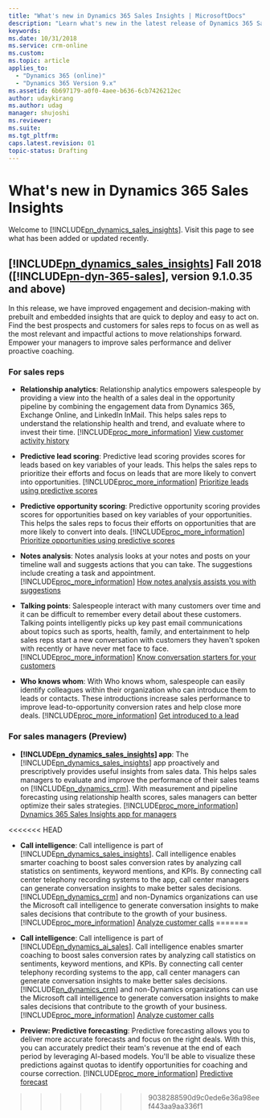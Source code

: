 ```yaml
---
title: "What's new in Dynamics 365 Sales Insights | MicrosoftDocs"
description: "Learn what's new in the latest release of Dynamics 365 Sales Insights."
keywords: 
ms.date: 10/31/2018
ms.service: crm-online
ms.custom: 
ms.topic: article
applies_to:
  - "Dynamics 365 (online)"
  - "Dynamics 365 Version 9.x"
ms.assetid: 6b697179-a0f0-4aee-b636-6cb7426212ec
author: udaykirang
ms.author: udag
manager: shujoshi
ms.reviewer: 
ms.suite: 
ms.tgt_pltfrm: 
caps.latest.revision: 01
topic-status: Drafting
---
```


# What's new in Dynamics 365 Sales Insights

Welcome to [!INCLUDE[pn_dynamics_sales_insights](../includes/pn-dynamics-sales-insights.md)]. Visit this page to see what has been added or updated recently.

## [!INCLUDE[pn_dynamics_sales_insights](../includes/pn-dynamics-sales-insights.md)] Fall 2018 ([!INCLUDE[pn-dyn-365-sales](../includes/pn-dyn-365-sales.md)], version 9.1.0.35 and above)

In this release, we have improved engagement and decision-making with prebuilt and embedded insights that are quick to deploy and easy to act on. Find the best prospects and customers for sales reps to focus on as well as the most relevant and impactful actions to move relationships forward. Empower your managers to improve sales performance and deliver proactive coaching.

### For sales reps

- **Relationship analytics**: Relationship analytics empowers salespeople by providing a view into the health of a sales deal in the opportunity pipeline by combining the engagement data from Dynamics 365, Exchange Online, and LinkedIn InMail. This helps sales reps to understand the relationship health and trend, and evaluate where to invest their time. [!INCLUDE[proc_more_information](../includes/proc-more-information.md)] [View customer activity history](../sales/relationship-analytics.md)

- **Predictive lead scoring**: Predictive lead scoring provides scores for leads based on key variables of your leads. This helps the sales reps to prioritize their efforts and focus on leads that are more likely to convert into opportunities. [!INCLUDE[proc_more_information](../includes/proc-more-information.md)] [Prioritize leads using predictive scores](../sales/work-predictive-lead-scoring.md)

- **Predictive opportunity scoring**: Predictive opportunity scoring provides scores for opportunities based on key variables of your opportunities. This helps the sales reps to focus their efforts on opportunities that are more likely to convert into deals. [!INCLUDE[proc_more_information](../includes/proc-more-information.md)] [Prioritize opportunities using predictive scores](../sales/work-predictive-opportunity-scoring.md)

- **Notes analysis**: Notes analysis looks at your notes and posts on your timeline wall and suggests actions that you can take. The suggestions include creating a task and appointment. [!INCLUDE[proc_more_information](../includes/proc-more-information.md)] [How notes analysis assists you with suggestions](../sales/notes-analysis.md)

- **Talking points**: Salespeople interact with many customers over time and it can be difficult to remember every detail about these customers. Talking points intelligently picks up key past email communications about topics such as sports, health, family, and entertainment to help sales reps start a new conversation with customers they haven't spoken with recently or have never met face to face. [!INCLUDE[proc_more_information](../includes/proc-more-information.md)] [Know conversation starters for your customers](../sales/talking-points.md)

- **Who knows whom**: With Who knows whom, salespeople can easily identify colleagues within their organization who can introduce them to leads or contacts. These introductions increase sales performance to improve lead-to-opportunity conversion rates and help close more deals. [!INCLUDE[proc_more_information](../includes/proc-more-information.md)] [Get introduced to a lead](../sales/who-knows-whom.md)

### For sales managers (Preview)

- **[!INCLUDE[pn_dynamics_sales_insights](../includes/pn-dynamics-sales-insights.md)] app**: The [!INCLUDE[pn_dynamics_sales_insights](../includes/pn-dynamics-sales-insights.md)] app proactively and prescriptively provides useful insights from sales data. This helps sales managers to evaluate and improve the performance of their sales teams on [!INCLUDE[pn_dynamics_crm](../includes/pn-dynamics-crm.md)]. With measurement and pipeline forecasting using relationship health scores, sales managers can better optimize their sales strategies. [!INCLUDE[proc_more_information](../includes/proc-more-information.md)] [Dynamics 365 Sales Insights app for managers](../sales/dynamics365-ai-sales-app.md)

<<<<<<< HEAD
- **Call intelligence**: Call intelligence is part of [!INCLUDE[pn_dynamics_sales_insights](../includes/pn-dynamics-sales-insights.md)]. Call intelligence enables smarter coaching to boost sales conversion rates by analyzing call statistics on sentiments, keyword mentions, and KPIs. By connecting call center telephony recording systems to the app, call center managers can generate conversation insights to make better sales decisions. [!INCLUDE[pn_dynamics_crm](../includes/pn-dynamics-crm.md)] and non-Dynamics organizations can use the Microsoft call intelligence to generate conversation insights to make sales decisions that contribute to the growth of your business. [!INCLUDE[proc_more_information](../includes/proc-more-information.md)] [Analyze customer calls](../sales/call-intelligence.md)
=======
- **Call intelligence**: Call intelligence is part of [!INCLUDE[pn_dynamics_ai_sales](../includes/pn-dynamics-ai-sales.md)]. Call intelligence enables smarter coaching to boost sales conversion rates by analyzing call statistics on sentiments, keyword mentions, and KPIs. By connecting call center telephony recording systems to the app, call center managers can generate conversation insights to make better sales decisions. [!INCLUDE[pn_dynamics_crm](../includes/pn-dynamics-crm.md)] and non-Dynamics organizations can use the Microsoft call intelligence to generate conversation insights to make sales decisions that contribute to the growth of your business. [!INCLUDE[proc_more_information](../includes/proc-more-information.md)] [Analyze customer calls](../sales/call-intelligence.md)

- **Preview: Predictive forecasting**: Predictive forecasting allows you to deliver more accurate forecasts and focus on the right deals. With this, you can accurately predict their team's revenue at the end of each period by leveraging AI-based models. You'll be able to visualize these predictions against quotas to identify opportunities for coaching and course correction. [!INCLUDE[proc_more_information](../includes/proc-more-information.md)] [Predictive forecast](../sales/d365-ai-business-performance.md#preview-predictive-forecast)
>>>>>>> 9038288590d9c0ede6e36a98eef443aa9aa336f1
